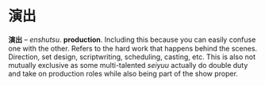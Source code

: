# 演出

**演出** – _enshutsu_. **production**. Including this because you can easily confuse one with the other. Refers to the hard work that happens behind the scenes. Direction, set design, scriptwriting, scheduling, casting, etc. This is also not mutually exclusive as some multi-talented _seiyuu_ actually do double duty and take on production roles while also being part of the show proper.
